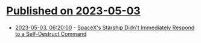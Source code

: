 # [Published on 2023-05-03](index.md)

* [2023-05-03, 06:20:00](https://soylentnews.org/article.pl?sid=23/05/01/163224&from=rss) - [SpaceX's Starship Didn't Immediately Respond to a Self-Destruct Command](https://soylentnews.org/article.pl?sid=23/05/01/163224&from=rss)
